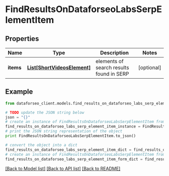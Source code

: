 # FindResultsOnDataforseoLabsSerpElementItem


## Properties

Name | Type | Description | Notes
------------ | ------------- | ------------- | -------------
**items** | [**List[ShortVideosElement]**](ShortVideosElement.md) | elements of search results found in SERP | [optional] 

## Example

```python
from dataforseo_client.models.find_results_on_dataforseo_labs_serp_element_item import FindResultsOnDataforseoLabsSerpElementItem

# TODO update the JSON string below
json = "{}"
# create an instance of FindResultsOnDataforseoLabsSerpElementItem from a JSON string
find_results_on_dataforseo_labs_serp_element_item_instance = FindResultsOnDataforseoLabsSerpElementItem.from_json(json)
# print the JSON string representation of the object
print FindResultsOnDataforseoLabsSerpElementItem.to_json()

# convert the object into a dict
find_results_on_dataforseo_labs_serp_element_item_dict = find_results_on_dataforseo_labs_serp_element_item_instance.to_dict()
# create an instance of FindResultsOnDataforseoLabsSerpElementItem from a dict
find_results_on_dataforseo_labs_serp_element_item_form_dict = find_results_on_dataforseo_labs_serp_element_item.from_dict(find_results_on_dataforseo_labs_serp_element_item_dict)
```
[[Back to Model list]](../README.md#documentation-for-models) [[Back to API list]](../README.md#documentation-for-api-endpoints) [[Back to README]](../README.md)


